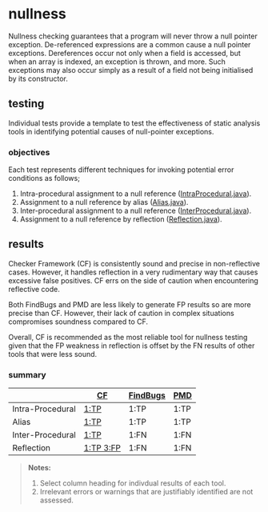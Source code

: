 # nullness
Nullness checking guarantees that a program will never throw a null pointer exception. 
De-referenced expressions are a common cause a null pointer exceptions. Dereferences occur not only 
when a field is accessed, but when an array is indexed, an exception is thrown, and more. Such 
exceptions may also occur simply as a result of a field not being initialised by its constructor.

## testing
Individual tests provide a template to test the effectiveness of static analysis tools in 
identifying potential causes of null-pointer exceptions.

### objectives 
Each test represents different techniques for invoking potential error conditions as follows;

1. Intra-procedural assignment to a null reference ([IntraProcedural.java](https://github.com/michaelemery/staticanalysis/blob/master/checker/nullness/IntraProcedural.java)).
2. Assignment to a null reference by alias ([Alias.java](https://github.com/michaelemery/staticanalysis/blob/master/checker/nullness/Alias.java)).
3. Inter-procedural assignment to a null reference ([InterProcedural.java](https://github.com/michaelemery/staticanalysis/blob/master/checker/nullness/InterProcedural.java)).
4. Assignment to a null reference by reflection ([Reflection.java](https://github.com/michaelemery/staticanalysis/blob/master/checker/nullness/Reflection.java)).


## results

Checker Framework (CF) is consistently sound and precise in non-reflective cases. However, it 
handles reflection in a very rudimentary way that causes excessive false positives. CF errs on the 
side of caution when encountering reflective code. 

Both FindBugs and PMD are less likely to generate FP results so are more precise than CF. 
However, their lack of caution in complex situations compromises soundness compared to CF.

Overall, CF is recommended as the most reliable tool for nullness testing given that the FP 
weakness in reflection is offset by the FN results of other tools that were less sound.

### summary

| | [CF](https://github.com/michaelemery/staticanalysis/blob/master/checker/nullness/checkerframework.md) | [FindBugs](https://github.com/michaelemery/staticanalysis/blob/master/checker/nullness/findbugs.md) | [PMD](https://github.com/michaelemery/staticanalysis/blob/master/checker/nullness/pmd.md) |
| --- | --- | --- | --- |
| Intra-Procedural | [1:TP](https://github.com/michaelemery/staticanalysis/blob/master/checker/nullness/checkerframework.md#intra-procedural) | 1:TP | 1:TP |
| Alias | [1:TP](https://github.com/michaelemery/staticanalysis/blob/master/checker/nullness/checkerframework.md#alias) | 1:TP | 1:TP |
| Inter-Procedural | [1:TP](https://github.com/michaelemery/staticanalysis/blob/master/checker/nullness/checkerframework.md#inter-procedural) | 1:FN | 1:FN |
| Reflection | [1:TP 3:FP](https://github.com/michaelemery/staticanalysis/blob/master/checker/nullness/checkerframework.md#reflection) | 1:FN | 1:FN|

> **Notes:** </br>
> 1. Select column heading for indivdual results of each tool.
> 2. Irrelevant errors or warnings that are justifiably identified are not assessed.
